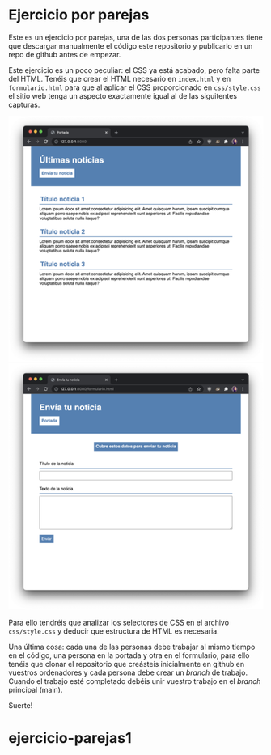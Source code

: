 # Ejercicio por parejas

Este es un ejercicio por parejas, una de las dos personas participantes tiene que descargar manualmente el código este repositorio y publicarlo en un repo de github antes de empezar.

Este ejercicio es un poco peculiar: el CSS ya está acabado, pero falta parte del HTML. Tenéis que crear el HTML necesario en `index.html` y en `formulario.html` para que al aplicar el CSS proporcionado en `css/style.css` el sitio web tenga un aspecto exactamente igual al de las siguitentes capturas.

![Portada](portada.png)
![Formulario](form.png)

Para ello tendréis que analizar los selectores de CSS en el archivo `css/style.css` y deducir que estructura de HTML es necesaria.

Una última cosa: cada una de las personas debe trabajar al mismo tiempo en el código, una persona en la portada y otra en el formulario, para ello tenéis que clonar el repositorio que creásteis inicialmente en github en vuestros ordenadores y cada persona debe crear un _branch_ de trabajo. Cuando el trabajo esté completado debéis unir vuestro trabajo en el _branch_ principal (main).

Suerte!
# ejercicio-parejas1
